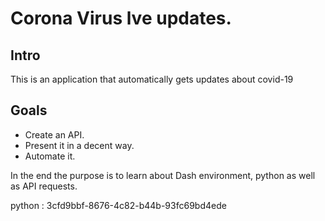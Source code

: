 # Corona Virus lve updates. 

## Intro

This is an application that automatically gets updates about covid-19 

## Goals

- Create an API.
- Present it in a decent way.
- Automate it. 

In the end the purpose is to learn about Dash environment, python as well as API requests. 


python : 3cfd9bbf-8676-4c82-b44b-93fc69bd4ede
